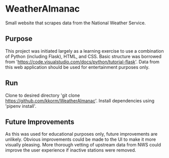 # WeatherAlmanac
Small website that scrapes data from the National Weather Service.

## Purpose
This project was initiated largely as a learning exercise to use a combination of Python (including Flask), HTML, and CSS. Basic structure was borrowed from 'https://code.visualstudio.com/docs/python/tutorial-flask'. Data from this web application should be used for entertainment purposes only.

## Run
Clone to desired directory 'git clone https://github.com/kkorm/WeatherAlmanac'. Install dependencies using 'pipenv install'.

## Future Improvements
As this was used for educational purposes only, future improvements are unlikely. Obvious improvements could be made to the UI to make it more visually pleasing. More thorough vetting of upstream data from NWS could improve the user experience if inactive stations were removed.
